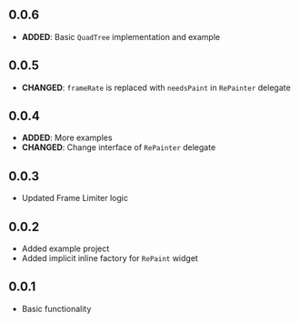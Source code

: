 ## 0.0.6

- **ADDED**: Basic `QuadTree` implementation and example

## 0.0.5

- **CHANGED**: `frameRate` is replaced with `needsPaint` in `RePainter` delegate

## 0.0.4

- **ADDED**: More examples
- **CHANGED**: Change interface of `RePainter` delegate

## 0.0.3

- Updated Frame Limiter logic

## 0.0.2

- Added example project
- Added implicit inline factory for `RePaint` widget

## 0.0.1

- Basic functionality
